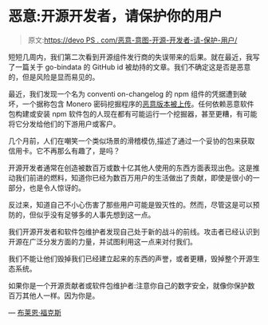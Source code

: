 # 恶意:开源开发者，请保护你的用户

> 原文:[https://devo PS . com/恶意-意图-开源-开发者-请-保护-用户/](https://devops.com/malicious-intent-open-source-developers-please-protect-users/)

短短几周内，我们第二次看到开源组件发行商的失误带来的后果。就在最近，我写了一篇关于 go-bindata 的 GitHub id 被劫持的文章。我们不确定这是否是恶意的，但是风险是显而易见的。

最近，我们发现一个名为 conventi on-changelog 的 npm 组件的凭据遭到破坏，一个据称包含 Monero 密码挖掘程序的[恶意版本被上传](https://github.com/conventional-changelog/conventional-changelog/issues/282#issuecomment-365367804)。任何依赖恶意软件包构建或安装 npm 软件包的人现在都有可能运行一个挖掘器，甚至更糟，有可能将它分发给他们的下游用户或客户。

几个月前，人们在嘲笑一个类似场景的滑稽模仿,描述了通过一个妥协的包来获取信用卡。它不再那么有趣了，是吗？

开源开发者通常在创造被数百万或数十亿其他人使用的东西方面表现出色。这是推动我们前进的燃料，知道你已经为数百万用户的生活做出了贡献，即使是很小的一部分，也是令人惊讶的。

反过来，知道自己不小心伤害了那些用户可能是毁灭性的。然而，尽管这是可以预防的，但似乎没有足够多的人事先想到这一点。

我们开源开发者和软件包维护者发现自己处于新的战斗的前线。攻击者已经认识到开源在广泛分发方面的力量，并试图利用这一点来对付我们。

我们不能让他们毁掉我们已经建立起来的东西的声誉，或者更糟，毁掉整个开源生态系统。

如果你是一个开源贡献者或软件包维护者:注意你自己的数字安全，就像你保护数百万其他人一样。因为你是。

— [布莱恩·福克斯](https://devops.com/author/brian-fox/)